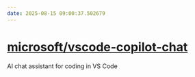 ```yaml
---
date: 2025-08-15 09:00:37.502679
---
```


# [microsoft/vscode-copilot-chat](https://github.com/microsoft/vscode-copilot-chat)

AI chat assistant for coding in VS Code